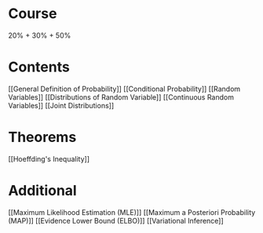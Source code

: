 # Course
20% + 30% + 50%

# Contents
[[General Definition of Probability]]
[[Conditional Probability]]
[[Random Variables]]
[[Distributions of Random Variable]]
[[Continuous Random Variables]]
[[Joint Distributions]]

# Theorems
[[Hoeffding's Inequality]]

# Additional
[[Maximum Likelihood Estimation (MLE)]]
[[Maximum a Posteriori Probability (MAP)]]
[[Evidence Lower Bound (ELBO)]]
[[Variational Inference]]

